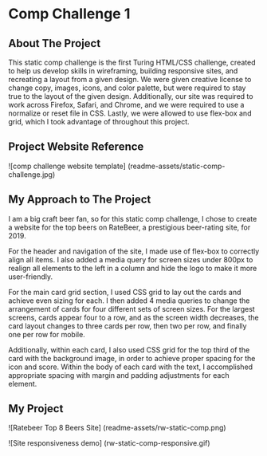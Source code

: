 # Comp Challenge 1 #

## About The Project ##

This static comp challenge is the first Turing HTML/CSS challenge, created to help us develop skills in wireframing, building responsive sites, and recreating a layout from a given design. We were given creative license to change copy, images, icons, and color palette, but were required to stay true to the layout of the given design. Additionally, our site was required to work across Firefox, Safari, and Chrome, and we were required to use a normalize or reset file in CSS. Lastly, we were allowed to use flex-box and grid, which I took advantage of throughout this project.

## Project Website Reference ##

![comp challenge website template] (readme-assets/static-comp-challenge.jpg)

## My Approach to The Project ##

I am a big craft beer fan, so for this static comp challenge, I chose to create a website for the top beers on RateBeer, a prestigious beer-rating site, for 2019.

For the header and navigation of the site, I made use of flex-box to correctly align all items. I also added a media query for screen sizes under 800px to realign all elements to the left in a column and hide the logo to make it more user-friendly.

For the main card grid section, I used CSS grid to lay out the cards and achieve even sizing for each. I then added 4 media queries to change the arrangement of cards for four different sets of screen sizes. For the largest screens, cards appear four to a row, and as the screen width decreases, the card layout changes to three cards per row, then two per row, and finally one per row for mobile.

Additionally, within each card, I also used CSS grid for the top third of the card with the background image, in order to achieve proper spacing for the icon and score. Within the body of each card with the text, I accomplished appropriate spacing with margin and padding adjustments for each element.

## My Project ##

![Ratebeer Top 8 Beers Site] (readme-assets/rw-static-comp.png)

![Site responsiveness demo] (rw-static-comp-responsive.gif)

